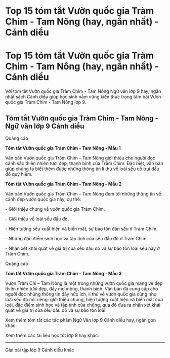 # Top 15 tóm tắt Vườn quốc gia Tràm Chim - Tam Nông (hay, ngắn nhất) - Cánh diều

# Top 15 tóm tắt Vườn quốc gia Tràm Chim - Tam Nông (hay, ngắn nhất) - Cánh diều

Với tóm tắt Vườn quốc gia Tràm Chim - Tam Nông Ngữ văn lớp 9 hay, ngắn nhất sách Cánh diều giúp học sinh nắm vững kiến thức trọng tâm bài Vườn quốc gia Tràm Chim - Tam Nông lớp 9.

## Tóm tắt Vườn quốc gia Tràm Chim - Tam Nông - Ngữ văn lớp 9 Cánh diều

Quảng cáo

**Tóm tắt Vườn quốc gia Tràm Chim - Tam Nông - Mẫu 1**

Văn bản Vườn quốc gia Tràm Chim – Tam Nông giới thiệu cho người đọc cảnh sắc thiên nhiên tươi đẹp, thanh bình của Tràm Chim. Đặc biệt, văn bản giúp chúng ta biết thêm được những thông tin lí thú về loài sếu cổ trụi đầu đỏ quý hiếm.

**Tóm tắt Vườn quốc gia Tràm Chim - Tam Nông - Mẫu 2**

Văn bản Vườn quốc gia Tràm Chim – Tam Nông đem tới những thông tin về cảnh đẹp vườn quốc gia này, cụ thể:

\- Giới thiệu chung về vườn quốc gia Tràm Chim.

\- Giới thiệu về loài sếu đầu đỏ.

\- Hiện tượng sếu xuất hiện và biến mất, sự bảo tồn đàn sếu ở Tràm Chim.

\- Những đặc điểm sinh học và tập tính của sếu đầu đỏ ở Tràm Chim.

\- Nhận xét khái quát về giá trị của sếu đầu đỏ và sự bảo tồn loài sếu này ở Tràm Chim.

Quảng cáo

**Tóm tắt Vườn quốc gia Tràm Chim - Tam Nông - Mẫu 3**

Vườn Tràm Chi – Tam Nông là một trong những vườn quốc gia mang vẻ đẹp thiên nhiên tươi đẹp, đầy mơ mộng, thanh bình. Văn bản đã cung cấp cho người đọc những thông tin đầy hữu ích, lí thú về vườn quốc gia cũng như loài sếu đỏ nói riêng: giới thiệu chung, hiện tượng xuất hiện và biến mất của loài, đặc điểm sinh học và tập tính của chúng, qua đó đưa ra nhận xét khái quát về giá trị của sếu đầu đỏ và sự bảo tồn loài.

Xem thêm tóm tắt các tác phẩm Ngữ Văn lớp 9 Cánh diều hay, ngắn gọn khác:

Xem thêm các tài liệu học tốt lớp 9 hay khác:

* * *

Giải bài tập lớp 9 Cánh diều khác
